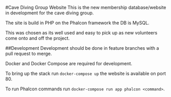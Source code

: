 #Cave Diving Group Website
This is the new membership database/website in development for the cave diving group.

The site is build in PHP on the Phalcon framework the DB is MySQL.

This was chosen as its well used and easy to pick up as new volunteers come onto and off the project.

##Development
Development should be done in feature branches with a pull request to merge.

Docker and Docker Compose are required for development.

To bring up the stack run `docker-compose up` the website is available on port 80.

To run Phalcon commands run `docker-compose run app phalcon <command>`.